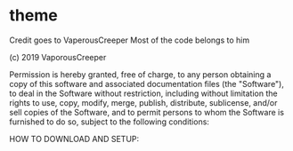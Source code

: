 # theme

Credit goes to VaperousCreeper  Most of the code belongs to him 

(c) 2019 VaporousCreeper

Permission is hereby granted, free of charge, to any person obtaining a copy
of this software and associated documentation files (the "Software"), to deal
in the Software without restriction, including without limitation the rights
to use, copy, modify, merge, publish, distribute, sublicense, and/or sell
copies of the Software, and to permit persons to whom the Software is
furnished to do so, subject to the following conditions:

HOW TO DOWNLOAD AND SETUP:

